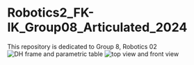 # Robotics2_FK-IK_Group08_Articulated_2024
This repository is dedicated to Group 8, Robotics 02
![DH frame and parametric table](https://github.com/icecreamperson/Robotics2_FK-IK_Group08_Articulated_2024/assets/157493649/a249acb9-5f63-4a4a-9734-c4b706c2d277)
![top view and front view](https://github.com/icecreamperson/Robotics2_FK-IK_Group08_Articulated_2024/assets/157493649/ed136b5b-2e3c-4144-ae13-dfe605cdd0a8)
